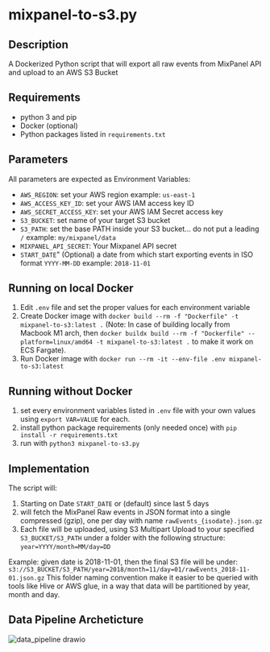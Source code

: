 # mixpanel-to-s3.py

## Description
A Dockerized Python script that will export all raw events from MixPanel API and upload to an AWS S3 Bucket

## Requirements
- python 3 and pip 
- Docker (optional)
- Python packages listed in `requirements.txt`

## Parameters
All parameters are expected as Environment Variables:
- `AWS_REGION`: set your AWS region example: `us-east-1`
- `AWS_ACCESS_KEY_ID`: set your AWS IAM access key ID
- `AWS_SECRET_ACCESS_KEY`: set your AWS IAM Secret access key
- `S3_BUCKET`: set name of your target S3 bucket
- `S3_PATH`: set the base PATH inside your S3 bucket... do not put a leading `/` example: `my/mixpanel/data`
- `MIXPANEL_API_SECRET`: Your Mixpanel API secret
- `START_DATE`" (Optional) a date from which start exporting events in ISO format `YYYY-MM-DD` example: `2018-11-01`

## Running on local Docker
1. Edit `.env` file and set the proper values for each environment variable
2. Create Docker image with `docker build --rm -f "Dockerfile" -t mixpanel-to-s3:latest .` (Note: In case of building locally from Macbook M1 arch, then `docker buildx build --rm -f "Dockerfile" --platform=linux/amd64 -t mixpanel-to-s3:latest .` to make it work on ECS Fargate).
3. Run Docker image with `docker run --rm -it --env-file .env mixpanel-to-s3:latest`

## Running without Docker
1. set every environment variables listed in `.env` file with your own values using `export VAR=VALUE` for each.
2. install python package requirements (only needed once) with `pip install -r requirements.txt`
3. run with `python3 mixpanel-to-s3.py`

## Implementation
The script will:
1. Starting on Date `START_DATE` or (default) since last 5 days
2. will fetch the MixPanel Raw events in JSON format into a single compressed (gzip), one per day with name `rawEvents_{isodate}.json.gz`
3. Each file will be uploaded, using S3 Multipart Upload to your specified `S3_BUCKET/S3_PATH` under a folder with the following structure: `year=YYYY/month=MM/day=DD`

Example:
given date is 2018-11-01, then the final S3 file will be under: `s3://S3_BUCKET/S3_PATH/year=2018/month=11/day=01/rawEvents_2018-11-01.json.gz`
This folder naming convention make it easier to be queried with tools like Hive or AWS glue, in a way that data will be partitioned by year, month and day.

## Data Pipeline Archeticture

![data_pipeline drawio](https://user-images.githubusercontent.com/10829464/151036494-ef6cd43b-4701-464d-aaa0-0be282a9ac1c.png)

